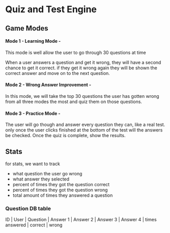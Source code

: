 # Quiz and Test Engine #

## Game Modes

#### Mode 1 - Learning Mode - #####

This mode is well allow the user to go through 30 questions at time

When a user answers a question and get it wrong, they will have a second chance to get it 
correct. if they get it wrong again they will be shown the correct answer and move on to the 
next question.

#### Mode 2 - Wrong Answer Improvement - #####

In this mode, we will take the top 30 questions the user has gotten wrong from all three modes the most and quiz them on
those questions. 


#### Mode 3 - Practice Mode - ####

The user will go though and answer every question they can, like a real test. only once the user clicks
finished at the bottom of the test will the answers be checked. Once the quiz is complete, show the 
results.


## Stats ##

for stats, we want to track

- what question the user go wrong
- what answer they selected
- percent of times they got the question correct
- percent of times they got the question wrong
- total amount of times they answered a question

### Question DB table

ID | User | Question | Answer 1 | Answer 2 | Answer 3 | Answer 4 | times answered | correct | wrong




